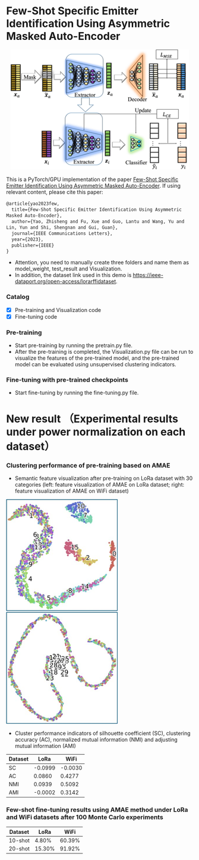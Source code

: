 # Few-Shot Specific Emitter Identification Using Asymmetric Masked Auto-Encoder

<p align="center">
  <img src="https://github.com/YZS666/A-Method-for-Solving-the-FS-SEI-Problem/blob/main/Visualization/AMAE_FS_SEI.jpg?raw=true" width="480">
</p>

This is a PyTorch/GPU implementation of the paper [Few-Shot Specific Emitter Identification Using Asymmetric Masked Auto-Encoder](https://ieeexplore.ieee.org/document/10243409). If using relevant content, please cite this paper:
```
@article{yao2023few,
  title={Few-Shot Specific Emitter Identification Using Asymmetric Masked Auto-Encoder},
  author={Yao, Zhisheng and Fu, Xue and Guo, Lantu and Wang, Yu and Lin, Yun and Shi, Shengnan and Gui, Guan},
  journal={IEEE Communications Letters},
  year={2023},
  publisher={IEEE}
}
```

* Attention, you need to manually create three folders and name them as model_weight, test_result and Visualization.
* In addition, the dataset link used in this demo is https://ieee-dataport.org/open-access/lorarffidataset.

### Catalog

- [x] Pre-training and Visualization code
- [x] Fine-tuning code

### Pre-training
* Start pre-training by running the pretrain.py file.
* After the pre-training is completed, the Visualization.py file can be run to visualize the features of the pre-trained model, and the pre-trained model can be evaluated using unsupervised clustering indicators.

### Fine-tuning with pre-trained checkpoints
* Start fine-tuning by running the fine-tuning.py file.

# New result （Experimental results under power normalization on each dataset）

### Clustering performance of pre-training based on AMAE
*  Semantic feature visualization after pre-training on LoRa dataset with 30 categories (left: feature visualization of AMAE on LoRa dataset; right: feature visualization of AMAE on WiFi dataset)

<p float="left">
  <img src="https://github.com/YZS666/A-Method-for-Solving-the-FS-SEI-Problem/blob/main/Visualization/t-SNE_LoRa.jpg" width="300" />
  <img src="https://github.com/YZS666/A-Method-for-Solving-the-FS-SEI-Problem/blob/main/Visualization/t-SNE_WiFi.jpg" width="300" /> 
</p>


*  Cluster performance indicators of silhouette coefficient (SC), clustering accuracy (AC), normalized mutual information (NMI) and adjusting mutual information (AMI)

| Dataset |  LoRa   |  WiFi  |
|---------|---------|--------|
| SC      | -0.0999 | -0.0030|
| AC      |  0.0860 |  0.4277|
| NMI     |  0.0939 |  0.5092|
| AMI     | -0.0002 |  0.3142|


### Few-shot fine-tuning results using AMAE method under LoRa and WiFi datasets after 100 Monte Carlo experiments
|	Dataset	|	LoRa	|	WiFi	|
|	----	|	----	|	----	|
|	10-shot	|	4.80%	|	60.39%	|
|	20-shot	|	15.30%	|	91.92%	|



